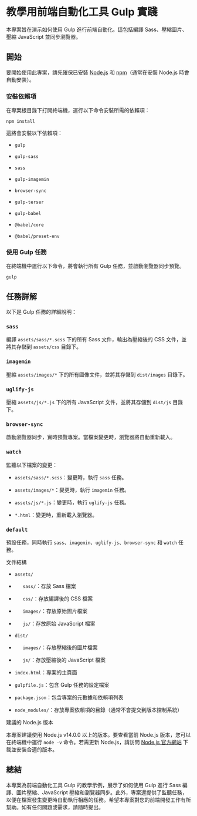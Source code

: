 教學用前端自動化工具 Gulp 實踐
==================

本專案旨在演示如何使用 Gulp 進行前端自動化。這包括編譯 Sass、壓縮圖片、壓縮 JavaScript 並同步瀏覽器。

開始
--

要開始使用此專案，請先確保已安裝 [Node.js](https://nodejs.org/) 和 [npm](https://www.npmjs.com/)（通常在安裝 Node.js 時會自動安裝）。

### 安裝依賴項

在專案根目錄下打開終端機，運行以下命令安裝所需的依賴項：

```
npm install
```

這將會安裝以下依賴項：

*   `gulp`
    
*   `gulp-sass`
    
*   `sass`
    
*   `gulp-imagemin`
    
*   `browser-sync`
    
*   `gulp-terser`
    
*   `gulp-babel`
    
*   `@babel/core`
    
*   `@babel/preset-env`
    

### 使用 Gulp 任務

在終端機中運行以下命令，將會執行所有 Gulp 任務，並啟動瀏覽器同步預覽。

```
gulp
```

任務詳解
----

以下是 Gulp 任務的詳細說明：

### `sass`

編譯 `assets/sass/*.scss` 下的所有 Sass 文件，輸出為壓縮後的 CSS 文件，並將其存儲到 `assets/css` 目錄下。

### `imagemin`

壓縮 `assets/images/*` 下的所有圖像文件，並將其存儲到 `dist/images` 目錄下。

### `uglify-js`

壓縮 `assets/js/*.js` 下的所有 JavaScript 文件，並將其存儲到 `dist/js` 目錄下。

### `browser-sync`

啟動瀏覽器同步，實時預覽專案。當檔案變更時，瀏覽器將自動重新載入。

### `watch`

監聽以下檔案的變更：

*   `assets/sass/*.scss`：變更時，執行 `sass` 任務。
    
*   `assets/images/*`：變更時，執行 `imagemin` 任務。
    
*   `assets/js/*.js`：變更時，執行 `uglify-js` 任務。
    
*   `*.html`：變更時，重新載入瀏覽器。
    

### `default`

預設任務，同時執行 `sass`、`imagemin`、`uglify-js`、`browser-sync` 和 `watch` 任務。

文件結構

*   `assets/`

*   `   sass/`：存放 Sass 檔案
    
*   `   css/`：存放編譯後的 CSS 檔案
    
*   `   images/`：存放原始圖片檔案
    
*   `   js/`：存放原始 JavaScript 檔案
    
*   `dist/`

*   `   images/`：存放壓縮後的圖片檔案
    
*   `   js/`：存放壓縮後的 JavaScript 檔案

*   `index.html`：專案的主頁面
    
*   `gulpfile.js`：包含 Gulp 任務的設定檔案
    
*   `package.json`：包含專案的元數據和依賴項列表
    
*   `node_modules/`：存放專案依賴項的目錄（通常不會提交到版本控制系統）
    

建議的 Node.js 版本

本專案建議使用 Node.js v14.0.0 以上的版本。要查看當前 Node.js 版本，您可以在終端機中運行 `node -v` 命令。若需更新 Node.js，請訪問 [Node.js 官方網站](https://nodejs.org/) 下載並安裝合適的版本。    

總結
--

本專案為前端自動化工具 Gulp 的教學示例，展示了如何使用 Gulp 進行 Sass 編譯、圖片壓縮、JavaScript 壓縮和瀏覽器同步。此外，專案還提供了監聽任務，以便在檔案發生變更時自動執行相應的任務。希望本專案對您的前端開發工作有所幫助。如有任何問題或需求，請隨時提出。